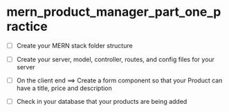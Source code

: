 # mern_product_manager_part_one_practice

- [ ] Create your MERN stack folder structure

- [ ] Create your server, model, controller, routes, and config files for your server

- [ ] On the client end ==> Create a form component so that your Product can have a title, price and description

- [ ] Check in your database that your products are being added